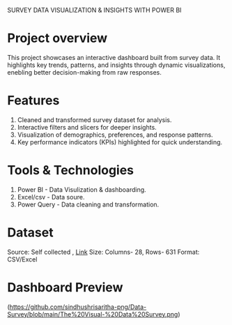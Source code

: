 SURVEY DATA VISUALIZATION & INSIGHTS WITH POWER BI 

# Project overview
This project showcases an interactive dashboard built from survey data. It highlights key trends, patterns, and insights through dynamic visualizations, enebling better decision-making from raw responses.

# Features
1. Cleaned and transformed survey dataset for analysis.
2. Interactive filters and slicers for deeper insights.
3. Visualization of demographics, preferences, and response patterns.
4. Key performance indicators (KPIs) highlighted for quick understanding.

# Tools & Technologies
1. Power BI - Data Visulization & dashboarding.
2. Excel/csv - Data soure. 
3. Power Query - Data cleaning and transformation.

# Dataset
Source: Self collected , [Link](C:\Users\HP\Downloads\DataSurvey_list.xlsx)
Size: Columns- 28, Rows- 631
Format: CSV/Excel

# Dashboard Preview
(https://github.com/sindhushrisaritha-png/Data-Survey/blob/main/The%20Visual-%20Data%20Survey.png)

